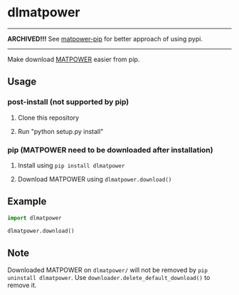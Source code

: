 # dlmatpower

___

**ARCHIVED!!!** See [matpower-pip](https://github.com/yasirroni/matpower-pip) for better approach of using pypi.

___
Make download [MATPOWER](https://github.com/MATPOWER/matpower) easier from pip.

## Usage

### post-install (not supported by pip)

1. Clone this repository

2. Run "python setup.py install"

### pip (MATPOWER need to be downloaded after installation)

1. Install using `pip install dlmatpower`

2. Download MATPOWER using `dlmatpower.download()`

## Example

```python
import dlmatpower

dlmatpower.download()
```

## Note

Downloaded MATPOWER on `dlmatpower/` will not be removed by `pip uninstall dlmatpower`. Use `downloader.delete_default_download()` to remove it.
